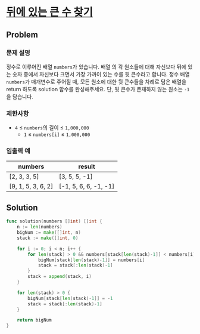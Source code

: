 # [뒤에 있는 큰 수 찾기](https://school.programmers.co.kr/learn/courses/30/lessons/154539)

## Problem

### 문제 설명

정수로 이루어진 배열 `numbers`가 있습니다. 배열 의 각 원소들에 대해 자신보다 뒤에 있는 숫자 중에서 자신보다 크면서 가장 가까이 있는 수를 뒷 큰수라고 합니다.
정수 배열 `numbers`가 매개변수로 주어질 때, 모든 원소에 대한 뒷 큰수들을 차례로 담은 배열을 return 하도록 solution 함수를 완성해주세요. 단, 뒷 큰수가 존재하지 않는 원소는 `-1`을 담습니다.

### 제한사항

- `4` ≤ `numbers`의 길이 ≤ `1,000,000`
    - `1` ≤ `numbers[i]` ≤ `1,000,000`

### 입출력 예

| numbers | result |
| --- | --- |
| [2, 3, 3, 5] | [3, 5, 5, -1] |
| [9, 1, 5, 3, 6, 2] | [-1, 5, 6, 6, -1, -1] |

## Solution

```go
func solution(numbers []int) []int {
	n := len(numbers)
	bigNum := make([]int, n)
	stack := make([]int, 0)

	for i := 0; i < n; i++ {
		for len(stack) > 0 && numbers[stack[len(stack)-1]] < numbers[i] {
			bigNum[stack[len(stack)-1]] = numbers[i]
			stack = stack[:len(stack)-1]
		}
		stack = append(stack, i)
	}

	for len(stack) > 0 {
		bigNum[stack[len(stack)-1]] = -1
		stack = stack[:len(stack)-1]
	}

	return bigNum
}
```